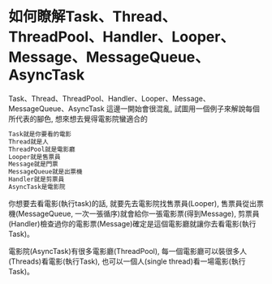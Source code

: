 # 如何瞭解Task、Thread、ThreadPool、Handler、Looper、Message、MessageQueue、AsyncTask


Task、Thread、ThreadPool、Handler、Looper、Message、MessageQueue、AsyncTask
這邊一開始會很混亂, 試圖用一個例子來解說每個所代表的腳色,
想來想去覺得電影院蠻適合的

```sh
Task就是你要看的電影
Thread就是人
ThreadPool就是電影廳 
Looper就是售票員
Message就是門票
MessageQueue就是出票機
Handler就是剪票員 
AsyncTask是電影院
```

你想要去看電影(執行task)的話, 
就要先去電影院找售票員(Looper), 售票員從出票機(MessageQueue, 一次一張循序)就會給你一張電影票(得到Message),
剪票員(Handler)檢查過你的電影票(Message)確定是這個電影廳就讓你去看電影(執行Task)。

電影院(AsyncTask)有很多電影廳(ThreadPool), 每一個電影廳可以裝很多人(Threads)看電影(執行Task),
也可以一個人(single thread)看一場電影(執行Task)。